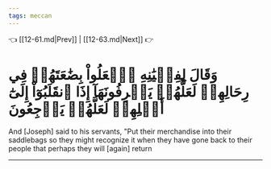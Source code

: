 ```yaml
---
tags: meccan
---
```


👈 [[12-61.md|Prev]] | [[12-63.md|Next]] 👉

# وَقَالَ لِفِتۡيَٰنِهِ ٱجۡعَلُواْ بِضَٰعَتَهُمۡ فِي رِحَالِهِمۡ لَعَلَّهُمۡ يَعۡرِفُونَهَآ إِذَا ٱنقَلَبُوٓاْ إِلَىٰٓ أَهۡلِهِمۡ لَعَلَّهُمۡ يَرۡجِعُونَ

And [Joseph] said to his servants, "Put their merchandise into their saddlebags so they might recognize it when they have gone back to their people that perhaps they will [again] return

---

